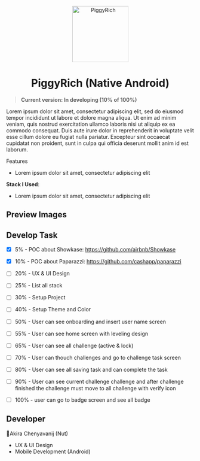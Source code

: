 <p align="center">
  <a href="#"  target="_blank"><img width="150" src="https://www.adaptivewfs.com/wp-content/uploads/2020/07/logo-placeholder-image.png" alt="PiggyRich"></a>
</p>
<h1 align="center">PiggyRich (Native Android)</h1>

> **Current version: In developing (10% of 100%)**

Lorem ipsum dolor sit amet, consectetur adipiscing elit, sed do eiusmod tempor incididunt ut labore et dolore magna aliqua. Ut enim ad minim veniam, quis nostrud exercitation ullamco laboris nisi ut aliquip ex ea commodo consequat. Duis aute irure dolor in reprehenderit in voluptate velit esse cillum dolore eu fugiat nulla pariatur. Excepteur sint occaecat cupidatat non proident, sunt in culpa qui officia deserunt mollit anim id est laborum.

Features
- Lorem ipsum dolor sit amet, consectetur adipiscing elit

**Stack I Used**:
- Lorem ipsum dolor sit amet, consectetur adipiscing elit
<!-- 
<p>
  <img alt="Figma" src="https://img.shields.io/badge/Figma-1794fa?logo=figma&logoColor=white&style=flat" /> 
  <img alt="Kotlin" src="https://img.shields.io/badge/Kotlin-B125EA?logo=kotlin&logoColor=white&style=flat" />
  <a href="#"><img alt="Firebase" src="https://img.shields.io/badge/Firebase-029BE5.svg?logo=firebase&logoColor=#029BE5"></a>
  <a href="#"><img alt="Git" src="https://img.shields.io/badge/Git-F05033.svg?logo=git&logoColor=white"></a>
  <img alt="Gitlab" src="https://img.shields.io/badge/-GitLab-D83F28?style=flat&logo=gitlab&logoColor=white" />
   <img alt="Android Studio" src="https://img.shields.io/badge/Android Studio-a4c639?logo=androidstudio&logoColor=white&style=flat" /> 
   <img alt="Jira" src="https://img.shields.io/badge/-Jira-004EC2?style=flat&logo=jira&logoColor=white" />
</p> -->

## Preview Images


## Develop Task
- [x] 5% - POC about Showkase: https://github.com/airbnb/Showkase
- [x] 10% - POC about Paparazzi: https://github.com/cashapp/paparazzi
- [ ] 20% - UX & UI Design
- [ ] 25% - List all stack
- [ ] 30% - Setup Project
- [ ] 40% - Setup Theme and Color
- [ ] 50% - User can see onboarding and insert user name screen
- [ ] 55% - User can see home screen with leveling design
- [ ] 65% - User can see all challenge (active & lock)
- [ ] 70% - User can thouch challenges and go to challenge task screen
- [ ] 80% - User can see all saving task and can complete the task
- [ ] 90% - User can see current challenge challenge and after challenge finished the challenge must move to all challenge with verify icon
- [ ] 100% - user can go to badge screen and see all badge


## Developer
🐳Akira Chenyavanij (Nut)
- UX & UI Design
- Mobile Development (Android)
